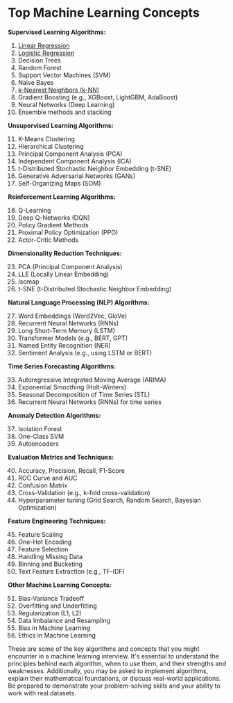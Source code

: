 # Top Machine Learning Concepts

**Supervised Learning Algorithms:**
1. [Linear Regression](algo_list/linear_regression.md)
2. [Logistic Regression](algo_list/logistic_regression.md)
3. Decision Trees
4. Random Forest
5. Support Vector Machines (SVM)
6. Naive Bayes
7. [k-Nearest Neighbors (k-NN)](algo_list/knn_classifier.md)
8. Gradient Boosting (e.g., XGBoost, LightGBM, AdaBoost)
9. Neural Networks (Deep Learning)
10. Ensemble methods and stacking

**Unsupervised Learning Algorithms:**

11. K-Means Clustering
12. Hierarchical Clustering
13. Principal Component Analysis (PCA)
14. Independent Component Analysis (ICA)
15. t-Distributed Stochastic Neighbor Embedding (t-SNE)
16. Generative Adversarial Networks (GANs)
17. Self-Organizing Maps (SOM)

**Reinforcement Learning Algorithms:**

18. Q-Learning
19. Deep Q-Networks (DQN)
20. Policy Gradient Methods
21. Proximal Policy Optimization (PPO)
22. Actor-Critic Methods

**Dimensionality Reduction Techniques:**

23. PCA (Principal Component Analysis)
24. LLE (Locally Linear Embedding)
25. Isomap
26. t-SNE (t-Distributed Stochastic Neighbor Embedding)

**Natural Language Processing (NLP) Algorithms:**

27. Word Embeddings (Word2Vec, GloVe)
28. Recurrent Neural Networks (RNNs)
29. Long Short-Term Memory (LSTM)
30. Transformer Models (e.g., BERT, GPT)
31. Named Entity Recognition (NER)
32. Sentiment Analysis (e.g., using LSTM or BERT)

**Time Series Forecasting Algorithms:**

33. Autoregressive Integrated Moving Average (ARIMA)
34. Exponential Smoothing (Holt-Winters)
35. Seasonal Decomposition of Time Series (STL)
36. Recurrent Neural Networks (RNNs) for time series

**Anomaly Detection Algorithms:**

37. Isolation Forest
38. One-Class SVM
39. Autoencoders

**Evaluation Metrics and Techniques:**

40. Accuracy, Precision, Recall, F1-Score
41. ROC Curve and AUC
42. Confusion Matrix
43. Cross-Validation (e.g., k-fold cross-validation)
44. Hyperparameter tuning (Grid Search, Random Search, Bayesian Optimization)

**Feature Engineering Techniques:**

45. Feature Scaling
46. One-Hot Encoding
47. Feature Selection
48. Handling Missing Data
49. Binning and Bucketing
50. Text Feature Extraction (e.g., TF-IDF)

**Other Machine Learning Concepts:**

51. Bias-Variance Tradeoff
52. Overfitting and Underfitting
53. Regularization (L1, L2)
54. Data Imbalance and Resampling
55. Bias in Machine Learning
56. Ethics in Machine Learning


These are some of the key algorithms and concepts that you might encounter in a machine learning interview. It's essential to understand the principles behind each algorithm, when to use them, and their strengths and weaknesses. Additionally, you may be asked to implement algorithms, explain their mathematical foundations, or discuss real-world applications. Be prepared to demonstrate your problem-solving skills and your ability to work with real datasets.

